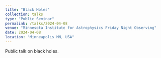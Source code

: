 ```yaml
---
title: "Black Holes"
collection: talks
type: "Public Seminar"
permalink: /talks/2024-04-08
venue: "Minnesota Institute for Astrophysics Friday Night Observing"
date: 2024-04-08
location: "Minneapolis MN, USA"
---
```

Public talk on black holes.
